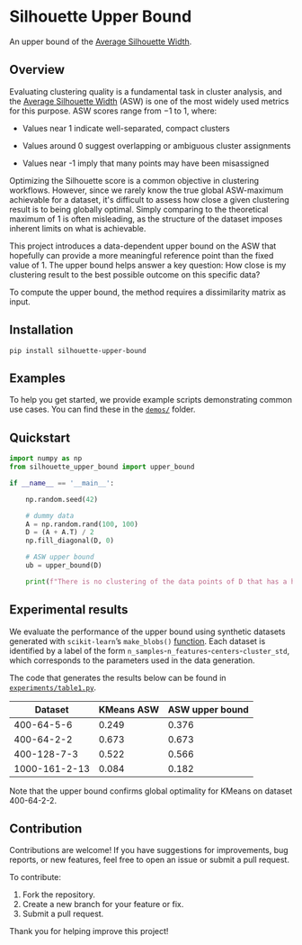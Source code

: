 # Silhouette Upper Bound
An upper bound of the [Average Silhouette Width](https://en.wikipedia.org/wiki/Silhouette_(clustering)).

## Overview
Evaluating clustering quality is a fundamental task in cluster analysis, and the
[Average Silhouette Width](https://en.wikipedia.org/wiki/Silhouette_(clustering)) (ASW) is one of the most widely used metrics for this purpose. ASW scores range from $-1$ to $1$, where:

* Values near 1 indicate well-separated, compact clusters

* Values around 0 suggest overlapping or ambiguous cluster assignments

* Values near -1 imply that many points may have been misassigned

Optimizing the Silhouette score is a common objective in clustering workflows. However, since we rarely know the true global ASW-maximum achievable for a dataset, it's difficult to assess how close a given clustering result is to being globally optimal. Simply comparing to the theoretical maximum of 1 is often misleading, as the structure of the dataset imposes inherent limits on what is achievable.

This project introduces a data-dependent upper bound on the ASW that hopefully can provide a more meaningful reference point than the fixed value of 1. The upper bound helps answer a key question: How close is my clustering result to the best possible outcome on this specific data?

To compute the upper bound, the method requires a dissimilarity matrix as input.

## Installation
```
pip install silhouette-upper-bound
```

## Examples

To help you get started, we provide example scripts demonstrating common use cases.
You can find these in the [`demos/`](./demos) folder.

## Quickstart
```python
import numpy as np
from silhouette_upper_bound import upper_bound

if __name__ == '__main__':

    np.random.seed(42)

    # dummy data
    A = np.random.rand(100, 100)
    D = (A + A.T) / 2
    np.fill_diagonal(D, 0)

    # ASW upper bound
    ub = upper_bound(D)

    print(f"There is no clustering of the data points of D that has a higher Silhouette score than {ub}.")
```

## Experimental results

We evaluate the performance of the upper bound using synthetic datasets generated with `scikit-learn`’s `make_blobs()` [function](https://scikit-learn.org/stable/modules/generated/sklearn.datasets.make_blobs.html). Each dataset is identified by a label of the form `n_samples`-`n_features`-`centers`-`cluster_std`, which corresponds to the parameters used in the data generation.

The code that generates the results below can be found in 
[`experiments/table1.py`](./experiments/table1.py).

| Dataset | KMeans ASW | ASW upper bound | 
| --- | --- | --- | 
| 400-64-5-6 | 0.249 | 0.376 | 
| 400-64-2-2 | 0.673 | 0.673 | 
| 400-128-7-3 | 0.522 | 0.566 | 
| 1000-161-2-13 | 0.084 | 0.182 | 

Note that the upper bound confirms global optimality for KMeans on dataset 400-64-2-2.

## Contribution

Contributions are welcome! If you have suggestions for improvements, bug reports, or new features, feel free to open an issue or submit a pull request.

To contribute:

1. Fork the repository.
2. Create a new branch for your feature or fix.
3. Submit a pull request.

Thank you for helping improve this project!
